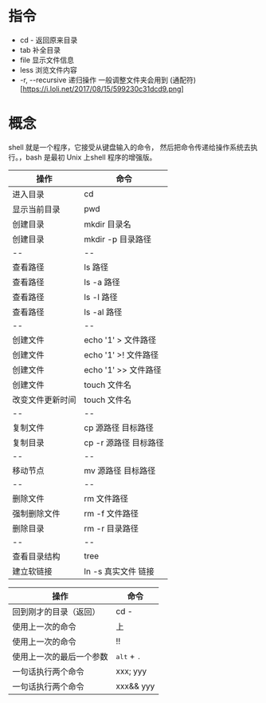 # 指令
- cd - 返回原来目录
- tab 补全目录
- file 显示文件信息
- less 浏览文件内容
- -r, --recursive 递归操作 一般调整文件夹会用到
(通配符)[https://i.loli.net/2017/08/15/599230c31dcd9.png]
# 概念
shell 就是一个程序，它接受从键盘输入的命令， 然后把命令传递给操作系统去执行。，bash 是最初 Unix 上shell 程序的增强版。






操作             | 命令
-----------------|-----------------------|
进入目录         | cd
显示当前目录     | pwd
创建目录         | mkdir 目录名
创建目录         | mkdir -p 目录路径
--               | --
查看路径         | ls 路径
查看路径         | ls -a 路径
查看路径         | ls -l 路径
查看路径         | ls -al 路径
--               | --
创建文件         | echo '1' > 文件路径
创建文件         | echo '1' >! 文件路径
创建文件         | echo '1' >> 文件路径
创建文件         | touch 文件名
改变文件更新时间 | touch 文件名
--               | --
复制文件         | cp 源路径 目标路径
复制目录         | cp -r 源路径 目标路径
--               | --
移动节点         | mv 源路径 目标路径
--               | --
删除文件         | rm 文件路径
强制删除文件     | rm -f 文件路径
删除目录         | rm -r 目录路径
--               | --
查看目录结构     | tree
建立软链接       | ln -s 真实文件 链接


操作                     | 命令
-------------------------|-------------------------------|
回到刚才的目录（返回）   | cd -
使用上一次的命令         | 上
使用上一次的命令         | !!
使用上一次的最后一个参数 | <kbd>alt</kbd> + <kbd>.</kbd>
一句话执行两个命令       | xxx; yyy
一句话执行两个命令       | xxx&& yyy
